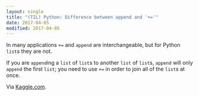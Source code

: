 ```yaml
---
layout: single
title: "(TIL) Python: Difference between append and '+='"
date: 2017-04-05
modified: 2017-04-05
---
```


In many applications `+=` and `append` are interchangeable,
but for Python `list`s they are not.

If you are `append`ing a `list` of `list`s to another `list` of `list`s,
`append` will only `append` the first `list`;
you need to use `+=` in order to join all of the `list`s at once.

Via [Kaggle.com](https://www.kaggle.com/c/word2vec-nlp-tutorial/details/part-2-word-vectors).
